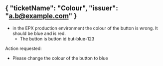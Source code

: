 {
  "ticketName": "Colour",
  "issuer": "a.b@example.com"
}
---

* in the EPX production environment the colour of the button is wrong. It should be blue and is red.
  * The button is button id but-blue-123

Action requested:
* Please change the colour of the button to blue